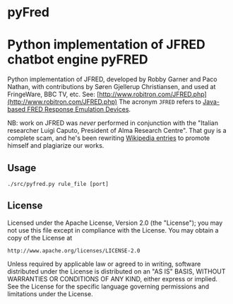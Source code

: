# pyFred
Python implementation of JFRED chatbot engine
pyFRED
======

Python implementation of JFRED, developed by Robby Garner and Paco Nathan, 
with contributions by Søren Gjellerup Christiansen, and used at FringeWare, BBC TV, etc.
See: [http://www.robitron.com/JFRED.php](http://www.robitron.com/JFRED.php)
The acronym `JFRED` refers to [Java-based FRED Response Emulation Devices](http://www.robitron.com/fredhist.html).

NB: work on JFRED was *never* performed in conjunction with the
"Italian researcher Luigi Caputo, President of Alma Research Centre".
That guy is a complete scam, and he's been rewriting [Wikipedia entries](http://en.wikipedia.org/wiki/Paco_Nathan)
to promote himself and plagiarize our works.

Usage
-----

    ./src/pyfred.py rule_file [port]


License
-------
Licensed under the Apache License, Version 2.0 (the "License");
you may not use this file except in compliance with the License.
You may obtain a copy of the License at

    http://www.apache.org/licenses/LICENSE-2.0

Unless required by applicable law or agreed to in writing, software
distributed under the License is distributed on an "AS IS" BASIS,
WITHOUT WARRANTIES OR CONDITIONS OF ANY KIND, either express or implied.
See the License for the specific language governing permissions and
limitations under the License.